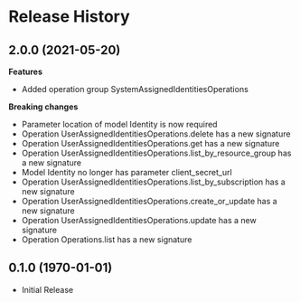 # Release History

## 2.0.0 (2021-05-20)

**Features**

  - Added operation group SystemAssignedIdentitiesOperations

**Breaking changes**

  - Parameter location of model Identity is now required
  - Operation UserAssignedIdentitiesOperations.delete has a new signature
  - Operation UserAssignedIdentitiesOperations.get has a new signature
  - Operation UserAssignedIdentitiesOperations.list_by_resource_group has a new signature
  - Model Identity no longer has parameter client_secret_url
  - Operation UserAssignedIdentitiesOperations.list_by_subscription has a new signature
  - Operation UserAssignedIdentitiesOperations.create_or_update has a new signature
  - Operation UserAssignedIdentitiesOperations.update has a new signature
  - Operation Operations.list has a new signature

## 0.1.0 (1970-01-01)

* Initial Release

